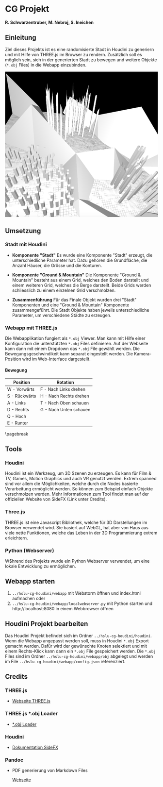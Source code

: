 # CG Projekt
**R. Schwarzentruber, M. Nebroj, S. Ineichen**

## Einleitung
Ziel dieses Projekts ist es eine randomisierte Stadt in Houdini zu generiern und mit Hilfe von THREE.js im Browser zu rendern. Zusätzlich soll es möglich sein, sich in der generierten Stadt zu bewegen und weitere Objekte (`*.obj` Files) in die Webapp einzubinden.

![](title.png)

## Umsetzung
### Stadt mit Houdini
* **Komponente "Stadt"**
    Es wurde eine Komponente "Stadt" erzeugt, die unterschiedliche Parameter hat.
    Dazu gehören die Grundfläche, die Anzahl Häuser, die Grösse und die Konturen.

* **Komponente "Ground & Mountain"**
    Die Komponente "Ground & Mountain" besteht aus einem Grid, welches den Boden darstellt und einem weiteren Grid,
    welches die Berge darstellt. Beide Grids werden schliesslich zu einem einzelnen Grid verschmolzen.

* **Zusammenführung**
    Für das Finale Objekt wurden drei "Stadt" Komponenten und eine "Ground & Mountain" Komponente zusammengeführt.
    Die Stadt Objekte haben jeweils unterschiedliche Parameter, um verschiedene Städte zu erzeugen.

### Webapp mit THREE.js
Die Webapplikation fungiert als `*.obj` Viewer. Man kann mit Hilfe einer Konfiguration die
unterstützten `*.obj` Files definieren. Auf der Webseite kann dann mit einem Dropdown das `*.obj` File
gewählt werden. Die Bewegungsgeschwindikeit kann separat eingestellt werden. Die Kamera-Position wird im Web-Interface dargestellt.

#### Bewegung
| Position      	| Rotation               	|
|---------------	|------------------------	|
| W - Vorwärts  	| F - Nach Links drehen  	|
| S - Rückwärts 	| H - Nach Rechts drehen 	|
| A - Links     	| T - Nach Oben schauen  	|
| D - Rechts    	| G - Nach Unten schauen 	|
| Q - Hoch      	|                        	|
| E - Runter    	|                        	|

\pagebreak

## Tools

### Houdini
Houdini ist ein Werkzeug, um 3D Szenen zu erzeugen. Es kann für Film & TV, Games, Motion Graphics und auch VR
genutzt werden. Extrem spanned sind vor allem die Möglichkeiten, welche durch die Nodes basierte Verarbeitung
ermöglicht werden. So können zum Beispiel einfach Objekte verschmolzen werden. Mehr Informationen zum Tool findet man auf der offiziellen Website von SideFX (Link unter Credits).

### Three.js
THREE.js ist eine Javascript Bibliothek, welche für 3D Darstellungen im Browser verwendet wird.
Sie basiert auf WebGL, hat aber von Haus aus viele nette Funktionen, welche das Leben in der 3D
Programmierung extrem erleichtern.

### Python (Webserver)
W$hrend des Projekts wurde ein Python Webserver verwendet, um eine lokale Entwicklung zu ermöglichen.

## Webapp starten
1. `../hslu-cg-houdini/webapp` mit Webstorm öffnen und index.html aufmachen
    oder
2. `../hslu-cg-houdini/webapp/localwebserver.py` mit Python starten und http://localhost:8080
    in einem Webbrowser öffnen

## Houdini Projekt bearbeiten
Das Houdini Projekt befindet sich im Ordner `../hslu-cg-houdini/houdini`.
Wenn die Webapp angepasst werden soll, muss in Houdini `*.obj` Export gemacht werden.
Dafür wird der gewünschte Knoten selektiert und mit einem Rechts-Klick kann dann
ein `*.obj` File gespeichert werden. Die `*.obj` Files sind im Ordner `../hslu-cg-houdini/webapp/obj`
abgelegt und werden im File `../hslu-cg-houdini/webapp/config.json` referenziert.

## Credits

### THREE.js

* [Webseite THREE.js](https://threejs.org)

### THREE.js *.obj Loader

* [*.obj Loader](https://threejs.org/docs/#examples/loaders/OBJLoader)

### Houdini

* [Dokumentation SideFX](https://www.sidefx.com/tutorials/)

### Pandoc

* PDF generierung von Markdown Files

    [Webseite](https://pandoc.org)